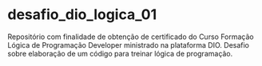 # desafio_dio_logica_01
Repositório com finalidade de obtenção de certificado do Curso  Formação Lógica de Programação Developer ministrado na plataforma DIO. Desafio sobre elaboração de um código para treinar lógica de programação.
